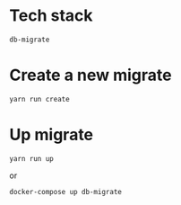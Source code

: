 # Tech stack

`db-migrate`

# Create a new migrate

```
yarn run create
```

# Up migrate

```
yarn run up
```

or

```
docker-compose up db-migrate
```
